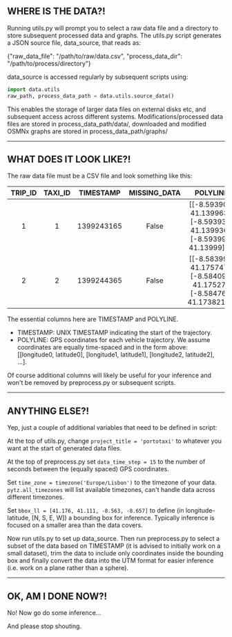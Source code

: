 ## WHERE IS THE DATA?!

Running utils.py will prompt you to select a raw data file and a directory to store subsequent processed data and graphs. 
The utils.py script generates a JSON source file, data_source, that reads as: 

{"raw_data_file": "/path/to/raw/data.csv", "process_data_dir": "/path/to/process/directory"}

data_source is accessed regularly by subsequent scripts using:
```python
import data.utils
raw_path, process_data_path = data.utils.source_data()
```
This enables the storage of larger data files on external disks etc, and subsequent access across different systems.
Modifications/processed data files are stored in process_data_path/data/,
downloaded and modified OSMNx graphs are stored in process_data_path/graphs/

---

## WHAT DOES IT LOOK LIKE?!

The raw data file must be a CSV file and look something like this:

| TRIP_ID | TAXI_ID | TIMESTAMP	| MISSING_DATA | POLYLINE |
|:---:    |:---:|:---:      | :---:          | :---:      |
| 1       |   1     | 1399243165 | False | [[-8.593902, 41.139963], [-8.593938, 41.139936], [-8.593992, 41.13999], ...|
| 2 | 2| 1399244365 | False | [[-8.583993, 41.175747], [-8.584092, 41.17527], [-8.584767, 41.173821],...|

The essential columns here are TIMESTAMP and POLYLINE.
* TIMESTAMP: UNIX TIMESTAMP indicating the start of the trajectory.
* POLYLINE: GPS coordinates for each vehicle trajectory. We assume coordinates are equally time-spaced
and in the form above: [[longitude0, latitude0], [longitude1, latitude1], [longitude2, latitude2], ...].

Of course additional columns will likely be useful for your inference and won't be removed by preprocess.py
or subsequent scripts.

---

## ANYTHING ELSE?!
Yep, just a couple of additional variables that need to be defined in script:

At the top of utils.py, change
`
project_title = 'portotaxi'
`
to whatever you want at the start of generated data files.

At the top of preprocess.py set
`
data_time_step = 15
`
to the number of seconds between the (equally spaced) GPS coordinates.

Set
`
time_zone = timezone('Europe/Lisbon')
`
to the timezone of your data. `pytz.all_timezones` will list available timezones,
can't handle data across different timezones. 

Set
`
bbox_ll = [41.176, 41.111, -8.563, -8.657]
`
to define (in longitude-latitude, [N, S, E, W]) a bounding box for inference. Typically inference is focused on
a smaller area than the data covers.

Now run utils.py to set up data_source. Then run preprocess.py to select a subset of the data based on TIMESTAMP
(it is advised to initially work on a small dataset), trim the data to include only coordinates inside the bounding box
and finally convert the data into the UTM format for easier inference (i.e. work on a plane rather than a sphere).


---
## OK, AM I DONE NOW?!
No! Now go do some inference...

And please stop shouting.